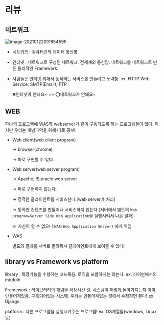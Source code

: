 # 리뷰
## 네트워크



![image-20210122091854595](C:%5CUsers%5C32153256%5CAppData%5CRoaming%5CTypora%5Ctypora-user-images%5Cimage-20210122091854595.png)

- 네트워크 : 컴퓨터간의 데이터 통신망

- 인터넷 : 네트워크로 구성된 네트워크. 전세계의 통신망. 네트워크를 네트워크로 만든 물리적인 Framework.

- 사람들은 인터넷 위에서 동작하는 서비스를 만들려고 노력함. ex. HTTP Web Service, SMTP(Email), FTP

  ❌인터넷이 안돼요~ => ⭕네트워크가 안돼요~



## WEB

하나의 프로그램에 WAS와 webserver가 같이 구동되도록 하는 프로그램들이 많다. 하지만 우리는 개념파악을 위해 따로 공부!

- Web client(web client program) 

  → browser(chrome)

  → 따로 구현할 수 있다.

- Web server(web server program) 

  → Apache,IIS,oracle web server

  → 따로 구현하지 않는다. 

  → 정적인 클라이언트를 서비스한다.(web server가 처리)

  → 동적인 컨텐츠를 만들어서 서비스하지 않는다.(서버에서 별도의 `Web program=Server Side Web Application`을 실행시켜서 나온 결과)

  ☞ 자신이 할 수 없으니 `WAS(Web Application Server)` 에게 위임

- WAS

  별도의 결과를 서버로 돌려줘서 클라이언트에게 보여줄 수 있다!



## library vs Framework vs platform

library : 특정기능을 수행하는 코드묶음. 로직을 포함하지는 않는다. ex. 파이썬에서의 module

Framework : 라이브러리의 개념을 확장시킨 것. 시스템이 어떻게 돌아가지는지 이미 만들어져있음. 구축되어있는 시스템. 우리는 만들어져있는 것에서 수정하면 된다! ex. Django 

platform : 다른 프로그램을 실행시켜주는 프로그램! ex. OS계열들(windows, Linux 등)





